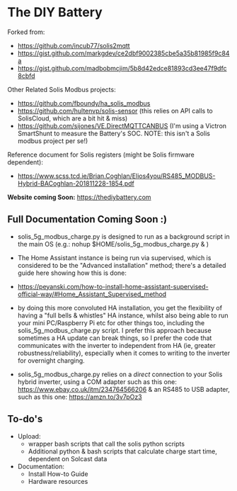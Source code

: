 # The DIY Battery
Forked from:
 - https://github.com/incub77/solis2mqtt
 - https://gist.github.com/markgdev/ce2dbf9002385cbe5a35b81985f9c84a
 - https://gist.github.com/madbobmcjim/5b8d42edce81893cd3ee47f9dfc8cbfd

Other Related Solis Modbus projects:
  - https://github.com/fboundy/ha_solis_modbus
  - https://github.com/hultenvp/solis-sensor (this relies on API calls to SolisCloud, which are a bit hit & miss)
  - https://github.com/sijones/VE.DirectMQTTCANBUS
    (I'm using a Victron SmartShunt to measure the Battery's SOC. NOTE: this isn't a Solis modbus project per se!)


Reference document for Solis registers (might be Solis firmware dependent):
 - https://www.scss.tcd.ie/Brian.Coghlan/Elios4you/RS485_MODBUS-Hybrid-BACoghlan-201811228-1854.pdf

**Website coming Soon:**
https://thediybattery.com

## Full Documentation Coming Soon :)

 - solis_5g_modbus_charge.py is designed to run as a background script in the main OS
(e.g.: nohup $HOME/solis_5g_modbus_charge.py & )

 - The Home Assistant instance is being run via supervised, which is considered to be the "Advanced installation" method; there's a detailed guide here showing how this is done:
  - https://peyanski.com/how-to-install-home-assistant-supervised-official-way/#Home_Assistant_Supervised_method
 - by doing this more convoluted HA installation, you get the flexibility of having a "full bells & whistles" HA instance, whilst also being able to run your mini PC/Raspberry Pi etc for other things too, including the solis_5g_modbus_charge.py script. I prefer this approach because sometimes a HA update can break things, so I prefer the code that communicates with the inverter to independent from HA (ie, greater robustness/reliability), especially when it comes to writing to the inverter for overnight charging.  
 - solis_5g_modbus_charge.py relies on a *direct* connection to your Solis hybrid inverter, using a COM adapter such as this one: https://www.ebay.co.uk/itm/234764566206 & an RS485 to USB adapter, such as this one: https://amzn.to/3v7pOz3


## To-do's ##
 - Upload:
   - wrapper bash scripts that call the solis python scripts
   - Additional python & bash scripts that calculate charge start time, dependent on Solcast data
 - Documentation:
   - Install How-to Guide
   - Hardware resources
